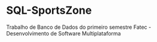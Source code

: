 # SQL-SportsZone
Trabalho de Banco de Dados do primeiro semestre Fatec - Desenvolvimento de Software Multiplataforma

